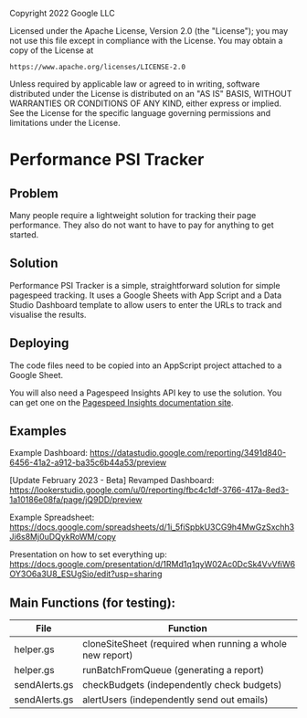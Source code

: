 Copyright 2022 Google LLC

Licensed under the Apache License, Version 2.0 (the "License");
you may not use this file except in compliance with the License.
You may obtain a copy of the License at

    https://www.apache.org/licenses/LICENSE-2.0

Unless required by applicable law or agreed to in writing, software
distributed under the License is distributed on an "AS IS" BASIS,
WITHOUT WARRANTIES OR CONDITIONS OF ANY KIND, either express or implied.
See the License for the specific language governing permissions and
limitations under the License.

 
# Performance PSI Tracker

## Problem

Many people require a lightweight solution for tracking their page performance.
They also do not want to have to pay for anything to get started.

## Solution

Performance PSI Tracker is a simple, straightforward solution for simple
pagespeed tracking. It uses a Google Sheets with App Script and a Data Studio
Dashboard template to allow users to enter the URLs to track and visualise
the results.

## Deploying

The code files need to be copied into an AppScript project attached to a Google
Sheet.

You will also need a Pagespeed Insights API key to use the solution. You can get one on the [Pagespeed Insights documentation site](https://developers.google.com/speed/docs/insights/v5/get-started).

## Examples 
Example Dashboard:
https://datastudio.google.com/reporting/3491d840-6456-41a2-a912-ba35c6b44a53/preview

[Update February 2023 - Beta] Revamped Dashboard: https://lookerstudio.google.com/u/0/reporting/fbc4c1df-3766-417a-8ed3-1a10186e08fa/page/jQ9DD/preview

Example Spreadsheet:
https://docs.google.com/spreadsheets/d/1i_5fiSpbkU3CG9h4MwGzSxchh3Ji6s8Mj0uDQykRoWM/copy

Presentation on how to set everything up:
https://docs.google.com/presentation/d/1RMd1q1qyW02Ac0DcSk4VvVfiW6OY3O6a3U8_ESUgSio/edit?usp=sharing


## Main Functions (for testing):

File            | Function
--------------- | ---------------------------------------------------------
helper.gs       | cloneSiteSheet (required when running a whole new report)
helper.gs       | runBatchFromQueue (generating a report)
sendAlerts.gs   | checkBudgets (independently check budgets)
sendAlerts.gs   | alertUsers (independently send out emails)

